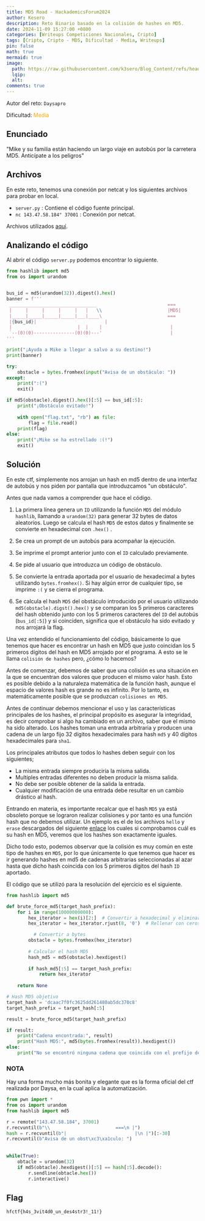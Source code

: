 ```yaml
---
title: MD5 Road - HackademicsForum2024
author: Kesero
description: Reto Binario basado en la colisión de hashes en MD5.
date: 2024-11-09 15:27:00 +0800
categories: [Writeups Competiciones Nacionales, Cripto]
tags: [Cripto, Cripto - MD5, Dificultad - Media, Writeups]
pin: false
math: true
mermaid: true
image:
  path: https://raw.githubusercontent.com/k3sero/Blog_Content/refs/heads/main/Competiciones_Nacionales_Writeups/2024/Cripto/HackademicsForumCTF2024/Md5_road/md5_road.png
  lqip: 
  alt: 
comments: true
---
```


Autor del reto: `Daysapro`

Dificultad: <font color=orange>Media</font>

## Enunciado

"Mike y su familia están haciendo un largo viaje en autobús por la carretera MD5. Anticípate a los peligros"

## Archivos

En este reto, tenemos una conexión por netcat y los siguientes archivos para probar en local.

- `server.py` : Contiene el código fuente principal.
- `nc 143.47.58.184" 37001` : Conexión por netcat.

Archivos utilizados [aquí](https://github.com/k3sero/Blog_Content/tree/main/Competiciones_Nacionales_Writeups/2024/Cripto/HackademicsForumCTF2024/Md5_road).


## Analizando el código

Al abrir el código `server.py` podemos encontrar lo siguiente.


```py
from hashlib import md5
from os import urandom


bus_id = md5(urandom(32)).digest().hex()
banner = f'''
 ________________________________                          ===
 |     |     |     |     |   |   \\                        |MD5|
 |_____|_____|_____|_____|___|____\                        ===
 |{bus_id}|                         |
 |                        |  |    |                         |
 `--(0)(0)---------------(0)(0)---'                         |
'''

print("¡Ayuda a Mike a llegar a salvo a su destino!")
print(banner)

try:
    obstacle = bytes.fromhex(input("Avisa de un obstáculo: "))
except:
    print(":(")
    exit()

if md5(obstacle).digest().hex()[:5] == bus_id[:5]:
    print("¡Obstáculo evitado!")
    
    with open("flag.txt", "rb") as file:
        flag = file.read()
    print(flag)
else:
    print("¡Mike se ha estrellado :(!")
    exit()
```


## Solución

En este ctf, simplemente nos arrojan un hash en md5 dentro de una interfaz de autobús y nos piden por pantalla que introduzcamos "un obstáculo". 

Antes que nada vamos a comprender que hace el código.

1. La primera línea genera un `ID` utilizando la función `MD5` del módulo `hashlib`, llamando a `urandom(32)` para generar 32 bytes de datos aleatorios. Luego se calcula el hash `MD5` de estos datos y finalmente se convierte en hexadecimal con `.hex()` .
2. Se crea un prompt de un autobús para acompañar la ejecución.
3. Se imprime el prompt anterior junto con el `ID` calculado previamente.
4. Se pide al usuario que introduzca un código de obstáculo.
5. Se convierte la entrada aportada por el usuario de hexadecimal a bytes utilizando `bytes.fromhex()`. Si hay algún error de cualquier tipo, se imprime `:(` y se cierra el programa.

6. Se calcula el hash `MD5` del obstáculo introducido por el usuario utilizando `md5(obstacle).digst().hex()` y se comparan los 5 primeros caracteres del hash obtenido junto con los 5 primeros caracteres del `ID` del autobús (`bus_id[:5]`) y si coinciden, significa que el obstáculo ha sido evitado y nos arrojará la flag.

Una vez entendido el funcionamiento del código, básicamente lo que tenemos que hacer es encontrar un hash en MD5 que justo coincidan los 5 primeros dígitos del hash en MD5 arrojado por el programa. A esto se le llama `colisión de hashes` pero, ¿cómo lo hacemos?

Antes de comenzar, debemos de saber que una colisión es una situación en la que se encuentran dos valores que producen el mismo valor hash. Esto es posible debido a la naturaleza matemática de la función hash, aunque el espacio de valores hash es grande no es infinito. Por lo tanto, es matemáticamente posible que se produzcan `colisiones en MD5`.

Antes de continuar debemos mencionar el uso y las características principales de los hashes, el principal propósito es asegurar la integridad, es decir comprobar si algo ha cambiado en un archivo, saber que el mismo ha sido alterado. Los hashes toman una entrada arbitraria y producen una cadena de un largo fijo 32 dígitos hexadecimales para hash `md5` y 40 dígitos hexadecimales para `sha1`.

Los principales atributos que todos lo hashes deben seguir con los siguientes;

- La misma entrada siempre produciría la misma salida.
- Multiples entradas diferentes no deben producir la misma salida.
- No debe ser posible obtener de la salida la entrada.
- Cualquier modificación de una entrada debe resultar en un cambio drástico al hash.

Entrando en materia, es importante recalcar que el hash `MD5` ya está obsoleto porque se lograron realizar colisiones y por tanto es una función hash que no debemos utilizar. Un ejemplo es el de los archivos `hello` y `erase` descargados del siguiente [enlace](https://www.mscs.dal.ca/~selinger/md5collision/) los cuales si comprobamos cuál es su hash en MD5, veremos que los hashes son exactamente iguales.

Dicho todo esto, podemos observar que la colisión es muy común en este tipo de hashes en `MD5`, por lo que únicamente lo que tenemos que hacer es ir generando hashes en md5 de cadenas arbitrarias seleccionadas al azar hasta que dicho hash coincida con los 5 primeros dígitos del hash `ID` aportado.

El código que se utilizó para la resolución del ejercicio es el siguiente.


```py
from hashlib import md5

def brute_force_md5(target_hash_prefix):
    for i in range(10000000000):
        hex_iterator = hex(i)[2:]  # Convertir a hexadecimal y eliminar el prefijo '0x'
        hex_iterator = hex_iterator.rjust(8, '0')  # Rellenar con ceros a la izquierda si es necesario

          # Convertir a bytes
        obstacle = bytes.fromhex(hex_iterator)
        
        # Calcular el hash MD5
        hash_md5 = md5(obstacle).hexdigest()  
        
        if hash_md5[:5] == target_hash_prefix:
            return hex_iterator
        
    return None

# Hash MD5 objetivo
target_hash = 'dcaac7f0fc3625dd261480ab5dc370c8'
target_hash_prefix = target_hash[:5]

result = brute_force_md5(target_hash_prefix)

if result:
    print("Cadena encontrada:", result)
    print("Hash MD5:", md5(bytes.fromhex(result)).hexdigest())
else:
    print("No se encontró ninguna cadena que coincida con el prefijo del hash MD5 objetivo.")

```


### NOTA

Hay una forma mucho más bonita y elegante que es la forma oficial del ctf realizada por Daysa, en la cual aplica la automatización.

```py
from pwn import *
from os import urandom
from hashlib import md5

r = remote("143.47.58.184", 37001)
r.recvuntil(b"\\                        ===\n |")
hash = r.recvuntil(b"|                         |\n |")[:-30]
r.recvuntil(b"Avisa de un obst\xc3\xa1culo: ")
 
 
while(True):
    obtacle = urandom(32)
    if md5(obtacle).hexdigest()[:5] == hash[:5].decode():
        r.sendline(obtacle.hex())
        r.interactive()

```

## Flag

`hfctf{h4s_3vit4d0_un_des4str3!_11!}`